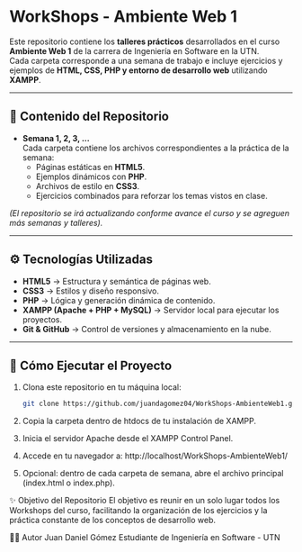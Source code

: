 # WorkShops - Ambiente Web 1

Este repositorio contiene los **talleres prácticos** desarrollados en el curso **Ambiente Web 1** de la carrera de Ingeniería en Software en la UTN.  
Cada carpeta corresponde a una semana de trabajo e incluye ejercicios y ejemplos de **HTML, CSS, PHP y entorno de desarrollo web** utilizando **XAMPP**.

---

## 📂 Contenido del Repositorio
- **Semana 1, 2, 3, ...**  
  Cada carpeta contiene los archivos correspondientes a la práctica de la semana:  
  - Páginas estáticas en **HTML5**.  
  - Ejemplos dinámicos con **PHP**.  
  - Archivos de estilo en **CSS3**.  
  - Ejercicios combinados para reforzar los temas vistos en clase.  

*(El repositorio se irá actualizando conforme avance el curso y se agreguen más semanas y talleres).*

---

## ⚙️ Tecnologías Utilizadas
- **HTML5** → Estructura y semántica de páginas web.  
- **CSS3** → Estilos y diseño responsivo.  
- **PHP** → Lógica y generación dinámica de contenido.  
- **XAMPP (Apache + PHP + MySQL)** → Servidor local para ejecutar los proyectos.  
- **Git & GitHub** → Control de versiones y almacenamiento en la nube.  

---

## 🚀 Cómo Ejecutar el Proyecto
1. Clona este repositorio en tu máquina local:
   ```bash
   git clone https://github.com/juandagomez04/WorkShops-AmbienteWeb1.git
2. Copia la carpeta dentro de htdocs de tu instalación de XAMPP.

3. Inicia el servidor Apache desde el XAMPP Control Panel.

4. Accede en tu navegador a:
http://localhost/WorkShops-AmbienteWeb1/
5. Opcional: dentro de cada carpeta de semana, abre el archivo principal (index.html o index.php).

✨ Objetivo del Repositorio
El objetivo es reunir en un solo lugar todos los Workshops del curso, facilitando la organización de los ejercicios y la práctica constante de los conceptos de desarrollo web.

👨‍💻 Autor
Juan Daniel Gómez
Estudiante de Ingeniería en Software - UTN
